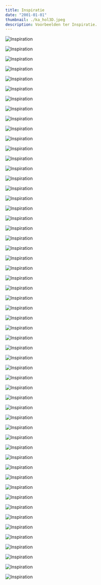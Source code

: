 ```yaml
---
title: Inspiratie
date: "2001-01-01"
thumbnail: ./ka_hol3D.jpeg
description: Voorbeelden ter Inspiratie.
---
```





<div class="kg-card kg-image-card kg-width-wide">

![Inspiration](./afl-stoel.jpeg)

</div>

<div class="kg-card kg-image-card kg-width-wide">

![Inspiration](./ba_bank2.jpeg)

</div>


<div class="kg-card kg-image-card kg-width-wide">

![Inspiration](./ba_bank5.jpeg)

</div>


<div class="kg-card kg-image-card kg-width-wide">

![Inspiration](./ba_bank10.jpeg)

</div>


<div class="kg-card kg-image-card kg-width-wide">

![Inspiration](./ba_massieve_bank.jpeg)

</div>


<div class="kg-card kg-image-card kg-width-wide">

![Inspiration](./ba_massiwev_bank2.jpeg)

</div>


<div class="kg-card kg-image-card kg-width-wide">

![Inspiration](./boxStack.jpeg)

</div>


<div class="kg-card kg-image-card kg-width-wide">

![Inspiration](./bu_computerbureau2.jpeg)

</div>


<div class="kg-card kg-image-card kg-width-wide">

![Inspiration](./k_wieg_1.jpeg)

</div>


<div class="kg-card kg-image-card kg-width-wide">

![Inspiration](./k_3dhonden.jpeg)

</div>


<div class="kg-card kg-image-card kg-width-wide">

![Inspiration](./k_hond.jpeg)

</div>


<div class="kg-card kg-image-card kg-width-wide">

![Inspiration](./k_ruimtelijk_speelgoed.jpeg)

</div>


<div class="kg-card kg-image-card kg-width-wide">

![Inspiration](./k_schommelstoel_2.jpeg)

</div>


<div class="kg-card kg-image-card kg-width-wide">

![Inspiration](./k_stoel1.jpeg)

</div>


<div class="kg-card kg-image-card kg-width-wide">

![Inspiration](./k_tekentafel.jpeg)

</div>


<div class="kg-card kg-image-card kg-width-wide">

![Inspiration](./k_vis.jpeg)

</div>


<div class="kg-card kg-image-card kg-width-wide">

![Inspiration](./ka_.jpeg)

</div>


<div class="kg-card kg-image-card kg-width-wide">

![Inspiration](./ka_6hoekkast.jpeg)

</div>


<div class="kg-card kg-image-card kg-width-wide">

![Inspiration](./ka_bol1.jpeg)

</div>


<div class="kg-card kg-image-card kg-width-wide">

![Inspiration](./ka_bol2.jpeg)

</div>


<div class="kg-card kg-image-card kg-width-wide">

![Inspiration](./ka_bol3.jpeg)

</div>


<div class="kg-card kg-image-card kg-width-wide">

![Inspiration](./ka_boom2.jpeg)

</div>


<div class="kg-card kg-image-card kg-width-wide">

![Inspiration](./ka_kast1.jpeg)

</div>


<div class="kg-card kg-image-card kg-width-wide">

![Inspiration](./ka_kast3.jpeg)

</div>


<div class="kg-card kg-image-card kg-width-wide">

![Inspiration](./ka_kast5.jpeg)

</div>


<div class="kg-card kg-image-card kg-width-wide">

![Inspiration](./ka_kast6.jpeg)

</div>


<div class="kg-card kg-image-card kg-width-wide">

![Inspiration](./ka_kast7.jpeg)

</div>


<div class="kg-card kg-image-card kg-width-wide">

![Inspiration](./ka_kast_massief.jpeg)

</div>


<div class="kg-card kg-image-card kg-width-wide">

![Inspiration](./ka_klein1.jpeg)

</div>


<div class="kg-card kg-image-card kg-width-wide">

![Inspiration](./ka_klein2.jpeg)

</div>


<div class="kg-card kg-image-card kg-width-wide">

![Inspiration](./ka_kleurtjes.jpeg)

</div>


<div class="kg-card kg-image-card kg-width-wide">

![Inspiration](./kamerscherm.jpeg)

</div>


<div class="kg-card kg-image-card kg-width-wide">

![Inspiration](./kr_1.jpeg)

</div>


<div class="kg-card kg-image-card kg-width-wide">

![Inspiration](./kr_2.jpeg)

</div>


<div class="kg-card kg-image-card kg-width-wide">

![Inspiration](./kr_3.jpeg)

</div>


<div class="kg-card kg-image-card kg-width-wide">

![Inspiration](./kr_6.jpeg)

</div>


<div class="kg-card kg-image-card kg-width-wide">

![Inspiration](./kr_8.jpeg)

</div>


<div class="kg-card kg-image-card kg-width-wide">

![Inspiration](./kr_12.jpeg)

</div>


<div class="kg-card kg-image-card kg-width-wide">

![Inspiration](./o_boom_drieluik.jpeg)

</div>


<div class="kg-card kg-image-card kg-width-wide">

![Inspiration](./o_gaatjesfoto.jpeg)

</div>


<div class="kg-card kg-image-card kg-width-wide">

![Inspiration](./o_laagjes_schilderij.jpeg)

</div>


<div class="kg-card kg-image-card kg-width-wide">

![Inspiration](./o_laptopstandaard.jpeg)

</div>


<div class="kg-card kg-image-card kg-width-wide">

![Inspiration](./o_vis_krantenbak.jpeg)

</div>


<div class="kg-card kg-image-card kg-width-wide">

![Inspiration](./s_stoel10.jpeg)

</div>


<div class="kg-card kg-image-card kg-width-wide">

![Inspiration](./t_doolhoftafel.jpeg)

</div>


<div class="kg-card kg-image-card kg-width-wide">

![Inspiration](./t_oppaktafel.jpeg)

</div>


<div class="kg-card kg-image-card kg-width-wide">

![Inspiration](./t_picknick.jpeg)

</div>


<div class="kg-card kg-image-card kg-width-wide">

![Inspiration](./t_tafel7.jpeg)

</div>


<div class="kg-card kg-image-card kg-width-wide">

![Inspiration](./t_tafel8.jpeg)

</div>


<div class="kg-card kg-image-card kg-width-wide">

![Inspiration](./t_tafel15.jpeg)

</div>


<div class="kg-card kg-image-card kg-width-wide">

![Inspiration](./t_tafel17.jpeg)

</div>


<div class="kg-card kg-image-card kg-width-wide">

![Inspiration](./t_tafel19.jpeg)

</div>


<div class="kg-card kg-image-card kg-width-wide">

![Inspiration](./t_tafel20.jpeg)

</div>


<div class="kg-card kg-image-card kg-width-wide">

![Inspiration](./unnamed.jpeg)

</div>

<div class="kg-card kg-image-card kg-width-wide">

![Inspiration](./t_zigzag.jpeg)

</div>



